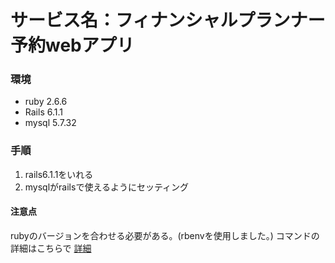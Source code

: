 # サービス名：フィナンシャルプランナー予約webアプリ

### 環境
- ruby 2.6.6
- Rails 6.1.1
- mysql 5.7.32

### 手順
1. rails6.1.1をいれる
2. mysqlがrailsで使えるようにセッティング

#### 注意点
rubyのバージョンを合わせる必要がある。(rbenvを使用しました。)
コマンドの詳細はこちらで
[詳細](https://www.evernote.com/shard/s538/client/snv?noteGuid=00d361ca-8609-5eb5-6d0c-60f758ecc5a1&noteKey=8b4ecd89d0a420013f8992d1d511f674&sn=https%3A%2F%2Fwww.evernote.com%2Fshard%2Fs538%2Fsh%2F00d361ca-8609-5eb5-6d0c-60f758ecc5a1%2F8b4ecd89d0a420013f8992d1d511f674&title=Rails%25E8%25AA%25B2%25E9%25A1%258C%25E3%2582%25A2%25E3%2583%2597%25E3%2583%25AA%25E9%2596%258B%25E7%2599%25BA)
